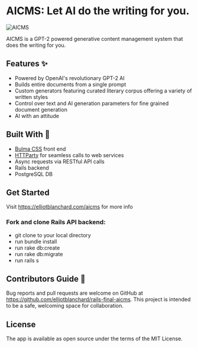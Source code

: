# AICMS: Let AI do the writing for you.

![AICMS](http://invisiblelightnetwork.com/wp-content/uploads/2021/03/aicms_comped.png)

AICMS is a GPT-2 powered generative content management system that does the writing for you.

## Features :sparkles:
* Powered by OpenAI's revolutionary GPT-2 AI
* Builds entire documents from a single prompt
* Custom generators featuring curated literary corpus offering a variety of written styles
* Control over text and AI generation parameters for fine grained document generation
* AI with an attitude

## Built With :eyes:
* [Bulma CSS](https://bulma.io/) front end
* [HTTParty](https://rubygems.org/gems/httparty) for seamless calls to web services
* Async requests via RESTful API calls
* Rails backend
* PostgreSQL DB

## Get Started
Visit https://elliotblanchard.com/aicms for more info

### Fork and clone Rails API backend:
* git clone to your local directory
* run bundle install
* run rake db:create
* run rake db:migrate
* run rails s

## Contributors Guide 👋
Bug reports and pull requests are welcome on GitHub at https://github.com/elliotblanchard/rails-final-aicms. This project is intended to be a safe, welcoming space for collaboration.

## License
The app is available as open source under the terms of the MIT License.